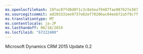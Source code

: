 ```yaml
---
ms.openlocfilehash: 19fac87fd0d0f1c3c8a5eaf9487fae98762fe387
ms.sourcegitcommit: ad203331ee9737e82ef70206ac04eeb72a5f9c7f
ms.translationtype: MT
ms.contentlocale: ja-JP
ms.lasthandoff: 06/18/2019
ms.locfileid: "67222400"
---
```

Microsoft Dynamics CRM 2015 Update 0.2